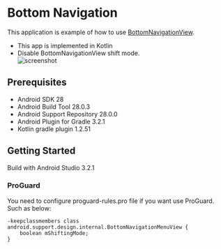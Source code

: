 # Bottom Navigation
This application is example of how to use [BottomNavigationView](https://developer.android.com/reference/android/support/design/widget/BottomNavigationView.html).
* This app is implemented in Kotlin
* Disable BottomNavigationView shift mode.  
![screenshot](docs/screenshot.png)

## Prerequisites
* Android SDK 28
* Android Build Tool 28.0.3
* Android Support Repository 28.0.0
* Android Plugin for Gradle 3.2.1
* Kotlin gradle plugin 1.2.51

## Getting Started
Build with Android Studio 3.2.1

### ProGuard
You need to configure proguard-rules.pro file if you want use ProGuard. Such as below:   

```
-keepclassmembers class android.support.design.internal.BottomNavigationMenuView { 
    boolean mShiftingMode; 
}
```